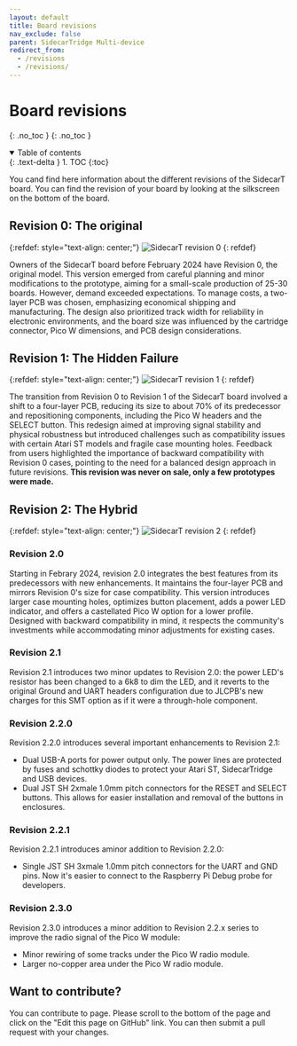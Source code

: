 ```yaml
---
layout: default
title: Board revisions
nav_exclude: false
parent: SidecarTridge Multi-device
redirect_from:
  - /revisions
  - /revisions/
---
```


# Board revisions
{: .no_toc }
{: .no_toc }

<details open markdown="block">
  <summary>
    Table of contents
  </summary>
  {: .text-delta }
1. TOC
{:toc}
</details>

You cand find here information about the different revisions of the SidecarT board. You can find the revision of your board by looking at the silkscreen on the bottom of the board.

## Revision 0: The original

{:refdef: style="text-align: center;"}
![SidecarT revision 0](https://sidecartridge.com/assets/blog/images/sidecart-rev0.png)
{: refdef}


Owners of the SidecarT board before February 2024 have Revision 0, the original model. This version emerged from careful planning and minor modifications to the prototype, aiming for a small-scale production of 25-30 boards. However, demand exceeded expectations. To manage costs, a two-layer PCB was chosen, emphasizing economical shipping and manufacturing. The design also prioritized track width for reliability in electronic environments, and the board size was influenced by the cartridge connector, Pico W dimensions, and PCB design considerations.

## Revision 1: The Hidden Failure

{:refdef: style="text-align: center;"}
![SidecarT revision 1](https://sidecartridge.com/assets/blog/images/sidecart-rev1.png)
{: refdef}

The transition from Revision 0 to Revision 1 of the SidecarT board involved a shift to a four-layer PCB, reducing its size to about 70% of its predecessor and repositioning components, including the Pico W headers and the SELECT button. This redesign aimed at improving signal stability and physical robustness but introduced challenges such as compatibility issues with certain Atari ST models and fragile case mounting holes. Feedback from users highlighted the importance of backward compatibility with Revision 0 cases, pointing to the need for a balanced design approach in future revisions. **This revision was never on sale, only a few prototypes were made.**

## Revision 2: The Hybrid

{:refdef: style="text-align: center;"}
![SidecarT revision 2](https://sidecartridge.com/assets/blog/images/sidecart-rev2.png)
{: refdef}

### Revision 2.0
Starting in Febrary 2024, revision 2.0 integrates the best features from its predecessors with new enhancements. It maintains the four-layer PCB and mirrors Revision 0's size for case compatibility. This version introduces larger case mounting holes, optimizes button placement, adds a power LED indicator, and offers a castellated Pico W option for a lower profile. Designed with backward compatibility in mind, it respects the community's investments while accommodating minor adjustments for existing cases.

### Revision 2.1
Revision 2.1 introduces two minor updates to Revision 2.0: the power LED's resistor has been changed to a 6k8 to dim the LED, and it reverts to the original Ground and UART headers configuration due to JLCPB's new charges for this SMT option as if it were a through-hole component.

### Revision 2.2.0
Revision 2.2.0 introduces several important enhancements to Revision 2.1:
- Dual USB-A ports for power output only.  The power lines are protected by fuses and schottky diodes to protect your Atari ST, SidecarTridge and USB devices.
- Dual JST SH 2xmale 1.0mm pitch connectors for the RESET and SELECT buttons.  This allows for easier installation and removal of the buttons in enclosures.

### Revision 2.2.1
Revision 2.2.1 introduces aminor addition to Revision 2.2.0:
- Single JST SH 3xmale 1.0mm pitch connectors for the UART and GND pins.  Now it's easier to connect to the Raspberry Pi Debug probe for developers.

### Revision 2.3.0
Revision 2.3.0 introduces a minor addition to Revision 2.2.x series to improve the radio signal of the Pico W module:
- Minor rewiring of some tracks under the Pico W radio module.
- Larger no-copper area under the Pico W radio module.

## Want to contribute?

You can contribute to page. Please scroll to the bottom of the page and click on the "Edit this page on GitHub" link. You can then submit a pull request with your changes.